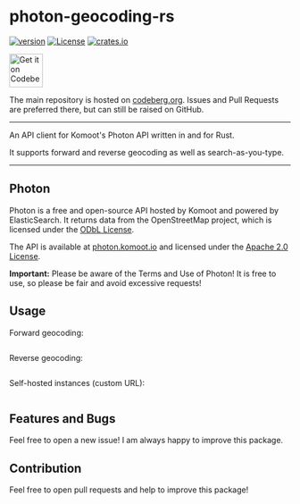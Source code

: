 # photon-geocoding-rs

[![version](https://img.shields.io/badge/version-0.1.0-green.svg)](https://codeberg.org/vollkorntomate/photon-geocoding-rs)
[![License](https://img.shields.io/badge/License-Apache%202.0-blue.svg)](https://www.apache.org/licenses/LICENSE-2.0)
[![crates.io](https://img.shields.io/badge/crates.io-v0.1.0-orange.svg)](https://crates.io)

<a href="https://codeberg.org/vollkorntomate/photon-geocoding-rs">
    <img alt="Get it on Codeberg" src="https://get-it-on.codeberg.org/get-it-on-blue-on-white.png" height="60">
</a>

The main repository is hosted on [codeberg.org](https://codeberg.org/vollkorntomate/photon-geocoding-rs). Issues and Pull Requests are preferred there, but can still be raised on GitHub.

---

An API client for Komoot's Photon API written in and for Rust.

It supports forward and reverse geocoding as well as search-as-you-type.

---

## Photon

Photon is a free and open-source API hosted by Komoot and powered by ElasticSearch. It returns data from the OpenStreetMap project,
which is licensed under the [ODbL License](https://opendatacommons.org/licenses/odbl/).

The API is available at [photon.komoot.io](https://photon.komoot.io)
and licensed under the [Apache 2.0 License](https://www.apache.org/licenses/LICENSE-2.0).

**Important:** Please be aware of the Terms and Use of Photon! It is free to use, so please be fair and avoid excessive requests!

## Usage

Forward geocoding:
```rust
```

Reverse geocoding:
```rust
```

Self-hosted instances (custom URL):
```rust
```

## Features and Bugs

Feel free to open a new issue! I am always happy to improve this package.

## Contribution

Feel free to open pull requests and help to improve this package!